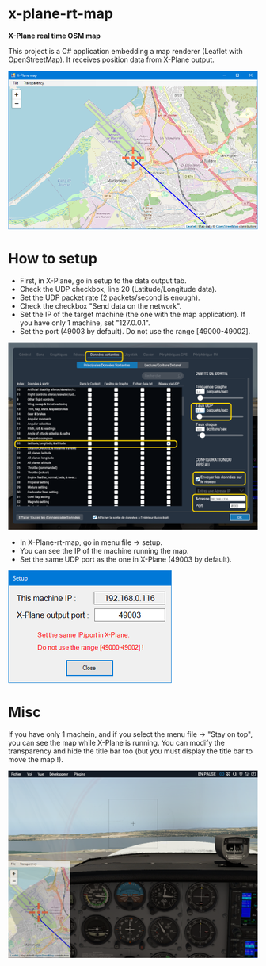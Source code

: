 # x-plane-rt-map
**X-Plane real time OSM map**

This project is a C# application embedding a map renderer (Leaflet with OpenStreetMap).
It receives position data from X-Plane output.

![](/doc/screenshot1.png)


# How to setup

* First, in X-Plane, go in setup to the data output tab.
* Check the UDP checkbox, line 20 (Latitude/Longitude data).
* Set the UDP packet rate (2 packets/second is enough).
* Check the checkbox "Send data on the network".
* Set the IP of the target machine (the one with the map application). If you have only 1 machine, set "127.0.0.1".
* Set the port (49003 by default). Do not use the range [49000-49002].

![](/doc/screenshot3.png)


* In X-Plane-rt-map, go in menu file -> setup.
* You can see the IP of the machine running the map.
* Set the same UDP port as the one in X-Plane (49003 by default).

![](/doc/screenshot2.png)

# Misc

If you have only 1 machein, and if you select the menu file -> "Stay on top", you can see the map while X-Plane is running.
You can modify the transparency and hide the title bar too (but you must display the title bar to move the map !).

![](/doc/screenshot4.png)

